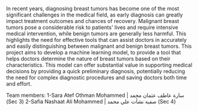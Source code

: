 In recent years, diagnosing breast tumors has become one of the most significant challenges in the medical field, as early diagnosis can greatly impact treatment outcomes and chances of recovery. Malignant breast tumors pose a considerable risk to patients' lives and require intensive medical intervention, while benign tumors are generally less harmful. This highlights the need for effective tools that can assist doctors in accurately and easily distinguishing between malignant and benign breast tumors. This project aims to develop a machine learning model, to provide a tool that helps doctors determine the nature of breast tumors based on their characteristics. This model can offer substantial value in supporting medical decisions by providing a quick preliminary diagnosis, potentially reducing the need for complex diagnostic procedures and saving doctors both time and effort.

Team members:
1-Sara Atef Othman Mohammed | سارة عاطف عثمان محمد (Sec 3)
2-Safia Nashaat Ali Mohammed | صفية نشأت علي محمد (Sec 4)

